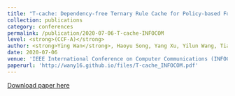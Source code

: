 ```yaml
---
title: "T-cache: Dependency-free Ternary Rule Cache for Policy-based Forwarding"
collection: publications
category: conferences
permalink: /publication/2020-07-06-T-cache-INFOCOM
level: <strong>(CCF-A)</strong>
author: <strong>Ying Wan</strong>, Haoyu Song, Yang Xu, Yilun Wang, Tian Pan, Chuwen Zhang, Bin Liu.
date: 2020-07-06
venue: 'IEEE International Conference on Computer Communications (INFOCOM)'
paperurl: 'http://wany16.github.io/files/T-cache_INFOCOM.pdf'
---
```


<a href='http://wany16.github.io/files/T-cache_INFOCOM.pdf'>Download paper here</a>
